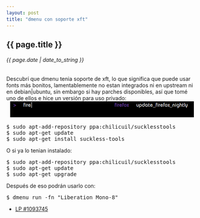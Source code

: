 ```yaml
---
layout: post
title: "dmenu con soporte xft"
---
```


## {{ page.title }}
###### {{ page.date | date_to_string }}

<div class="p">Descubrí que dmenu tenia soporte de xft, lo que significa que puede usar fonts más bonitos, lamentablemente no estan integrados ni en upstream ni en debian|ubuntu, sin embargo si hay parches disponibles, así que tomé uno de ellos e hice un versión para uso privado:
</div>

<div style="text-align: center;" id="img">
    <img src="/assets/img/65.jpg">
</div>

<pre class="sh_sh">
$ sudo apt-add-repository ppa:chilicuil/sucklesstools
$ sudo apt-get update
$ sudo apt-get install suckless-tools 
</pre>

<div class="p">O si ya lo tenian instalado:
</div>

<pre class="sh_sh">
$ sudo apt-add-repository ppa:chilicuil/sucklesstools
$ sudo apt-get update
$ sudo apt-get upgrade
</pre>

<div class="p">Después de eso podrán usarlo con:
</div>

<pre class="sh_sh">
$ dmenu_run -fn "Liberation Mono-8"
</pre>

  <ul>
    <li><a href="https://bugs.launchpad.net/ubuntu/+source/suckless-tools/+bug/1093745">LP #1093745</a></li>
  </ul>
